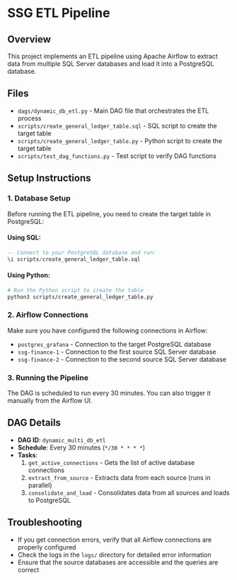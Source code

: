 # SSG ETL Pipeline

## Overview
This project implements an ETL pipeline using Apache Airflow to extract data from multiple SQL Server databases and load it into a PostgreSQL database.

## Files
- `dags/dynamic_db_etl.py` - Main DAG file that orchestrates the ETL process
- `scripts/create_general_ledger_table.sql` - SQL script to create the target table
- `scripts/create_general_ledger_table.py` - Python script to create the target table
- `scripts/test_dag_functions.py` - Test script to verify DAG functions

## Setup Instructions

### 1. Database Setup
Before running the ETL pipeline, you need to create the target table in PostgreSQL:

#### Using SQL:
```sql
-- Connect to your PostgreSQL database and run:
\i scripts/create_general_ledger_table.sql
```

#### Using Python:
```bash
# Run the Python script to create the table
python3 scripts/create_general_ledger_table.py
```

### 2. Airflow Connections
Make sure you have configured the following connections in Airflow:
- `postgres_grafana` - Connection to the target PostgreSQL database
- `ssg-finance-1` - Connection to the first source SQL Server database
- `ssg-finance-2` - Connection to the second source SQL Server database

### 3. Running the Pipeline
The DAG is scheduled to run every 30 minutes. You can also trigger it manually from the Airflow UI.

## DAG Details
- **DAG ID**: `dynamic_multi_db_etl`
- **Schedule**: Every 30 minutes (`*/30 * * * *`)
- **Tasks**:
  1. `get_active_connections` - Gets the list of active database connections
  2. `extract_from_source` - Extracts data from each source (runs in parallel)
  3. `consolidate_and_load` - Consolidates data from all sources and loads to PostgreSQL

## Troubleshooting
- If you get connection errors, verify that all Airflow connections are properly configured
- Check the logs in the `logs/` directory for detailed error information
- Ensure that the source databases are accessible and the queries are correct